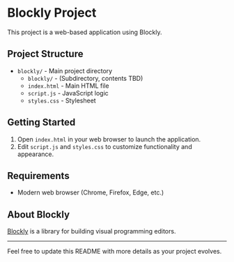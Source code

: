 # Blockly Project

This project is a web-based application using Blockly.

## Project Structure

- `blockly/` - Main project directory
  - `blockly/` - (Subdirectory, contents TBD)
  - `index.html` - Main HTML file
  - `script.js` - JavaScript logic
  - `styles.css` - Stylesheet

## Getting Started

1. Open `index.html` in your web browser to launch the application.
2. Edit `script.js` and `styles.css` to customize functionality and appearance.

## Requirements

- Modern web browser (Chrome, Firefox, Edge, etc.)

## About Blockly

[Blockly](https://developers.google.com/blockly) is a library for building visual programming editors.

---

Feel free to update this README with more details as your project evolves. 